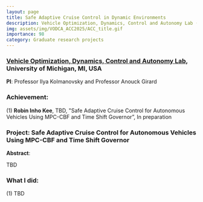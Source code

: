 ```yaml
---
layout: page
title: Safe Adaptive Cruise Control in Dynamic Environments
description: Vehicle Optimization, Dynamics, Control and Autonomy Lab (06.2024-ing), University of Michigan, MI, USA
img: assets/img/VODCA_ACC2025/ACC_title.gif
importance: 98
category: Graduate research projects
---
```


### **<a href='https://vodca.engin.umich.edu/'>Vehicle Optimization, Dynamics, Control and Autonomy Lab</a>**, University of Michigan, MI, USA

**PI**: Professor Ilya Kolmanovsky and Professor Anouck Girard

### **Achievement**:

(1) **Robin Inho Kee**, TBD, "Safe Adaptive Cruise Control for Autonomous Vehicles Using MPC-CBF and Time Shift Governor”, In preparation

### **Project**: **Safe Adaptive Cruise Control for Autonomous Vehicles Using MPC-CBF and Time Shift Governor**



**Abstract**: 

TBD



### **What I did**:

(1) TBD



